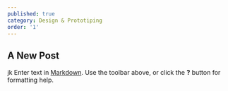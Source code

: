 ```yaml
---
published: true
category: Design & Prototiping
order: '1'
---
```

## A New Post
jk
Enter text in [Markdown](http://daringfireball.net/projects/markdown/). Use the toolbar above, or click the **?** button for formatting help.
